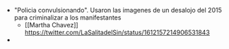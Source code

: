 - "Policia convulsionando". Usaron las imagenes de un desalojo del 2015 para criminalizar a los manifestantes
  - [[Martha Chavez]] https://twitter.com/LaSalitadelSin/status/1612157214906531843
-
